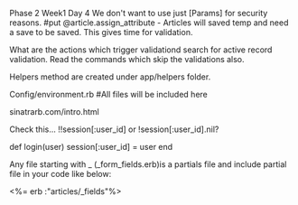  Phase 2 Week1 Day 4
  We don't want to use just [Params] for security reasons.
  #put
  @article.assign_attribute - Articles will saved temp and need a save to be saved. This gives time for validation.

  What are the actions which trigger validationd
  search for active record validation. Read the commands which skip the validations also.

Helpers method are created under app/helpers folder.

Config/environment.rb #All files will be included here

sinatrarb.com/intro.html

Check this...
  !!session[:user_id] or !session[:user_id].nil?

def login(user)
  session[:user_id] = user
end

Any file starting with _ (_form_fields.erb)is a partials file
and include partial file in your code like below:

<%= erb :"articles/_fields"%>






